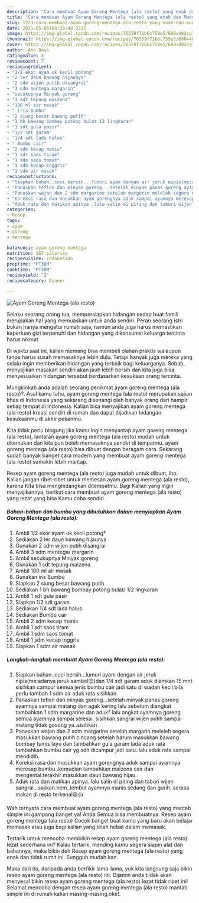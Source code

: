 ```yaml
---
description: "Cara membuat Ayam Goreng Mentega (ala resto) yang enak dan Mudah Dibuat"
title: "Cara membuat Ayam Goreng Mentega (ala resto) yang enak dan Mudah Dibuat"
slug: 1223-cara-membuat-ayam-goreng-mentega-ala-resto-yang-enak-dan-mudah-dibuat
date: 2021-05-06T08:35:48.333Z
image: https://img-global.cpcdn.com/recipes/76559f71b6c759e5/680x482cq70/ayam-goreng-mentega-ala-resto-foto-resep-utama.jpg
thumbnail: https://img-global.cpcdn.com/recipes/76559f71b6c759e5/680x482cq70/ayam-goreng-mentega-ala-resto-foto-resep-utama.jpg
cover: https://img-global.cpcdn.com/recipes/76559f71b6c759e5/680x482cq70/ayam-goreng-mentega-ala-resto-foto-resep-utama.jpg
author: Ann Bass
ratingvalue: 3
reviewcount: 7
recipeingredient:
- "1/2 ekor ayam uk kecil potong"
- "2 ler daun bawang hijaunya"
- "2 sdm wijen putih disangrai"
- "3 sdm mentega margarin"
- "secukupnya Minyak goreng"
- "1 sdt tepung maizena"
- "100 ml air masak"
- " iris Bumbu"
- "2 siung besar bawang putih"
- "1 bh bawang bombay potong bulat 12 lingkaran"
- "1 sdt gula pasir"
- "1/2 sdt garam"
- "1/4 sdt lada halus"
- " Bumbu cair"
- "2 sdm kecap manis"
- "1 sdt saos tiram"
- "1 sdm saos tomat"
- "1 sdm kecap inggris"
- "1 sdm air masak"
recipeinstructions:
- "Siapkan bahan..cuci bersih...lumuri ayam dengan air jeruk nipis(me:adanya jeruk sambel😊)dan 1/4 sdt garam aduk diamkan 15 mnt sisihkan campur semua jenis bumbu cair jadi satu di wadah kecil.bila perlu tambah 1 sdm air aduk rata sisihkan."
- "Panaskan teflon dan minyak goreng...setelah minyak panas goreng ayamnya sampai matang dan agak kering lalu sebelum diangkat tambahkan 1 sdm margarine dan aduk² lalu angkat ayamnya goreng semua ayamnya sampai selesai. sisihkan.sangrai wijen putih sampai matang tidak gosong ya..sisihkan"
- "Panaskan wajan dan 2 sdm margarine setelah margarin meleleh segera masukkan bawang putih cincang setelah harum masukkan bawang bombay tumis layu dan tambahkan gula garam lada aduk rata tambahkan bumbu cair yg sdh dicampur jadi satu..lalu aduk rata sampai mendidih."
- "Koreksi rasa dan masukkan ayam gorengnya aduk sampai ayamnya meresap bumbu..kemudian tambahkan maizena cair dan mengental.terakhir masukkan daun bawang hijau."
- "Aduk rata dan matikan apinya..lalu salin di piring dan taburi wijen sangrai...sajikan.hem..lembut ayamnya manis sedang dan gurih..serasa makan di resto terkenal😃👍"
categories:
- Resep
tags:
- ayam
- goreng
- mentega

katakunci: ayam goreng mentega 
nutrition: 167 calories
recipecuisine: Indonesian
preptime: "PT38M"
cooktime: "PT38M"
recipeyield: "2"
recipecategory: Dinner

---
```



![Ayam Goreng Mentega (ala resto)](https://img-global.cpcdn.com/recipes/76559f71b6c759e5/680x482cq70/ayam-goreng-mentega-ala-resto-foto-resep-utama.jpg)

Selaku seorang orang tua, mempersiapkan hidangan sedap buat famili merupakan hal yang memuaskan untuk anda sendiri. Peran seorang istri bukan hanya mengatur rumah saja, namun anda juga harus memastikan keperluan gizi terpenuhi dan hidangan yang dikonsumsi keluarga tercinta harus nikmat.

Di waktu  saat ini, kalian memang bisa membeli olahan praktis walaupun tanpa harus susah memasaknya lebih dulu. Tetapi banyak juga mereka yang selalu ingin memberikan hidangan yang terbaik bagi keluarganya. Sebab, menyajikan masakan sendiri akan jauh lebih bersih dan kita juga bisa menyesuaikan hidangan tersebut berdasarkan kesukaan orang tercinta. 



Mungkinkah anda adalah seorang penikmat ayam goreng mentega (ala resto)?. Asal kamu tahu, ayam goreng mentega (ala resto) merupakan sajian khas di Indonesia yang sekarang disenangi oleh banyak orang dari hampir setiap tempat di Indonesia. Kalian bisa menyajikan ayam goreng mentega (ala resto) kreasi sendiri di rumah dan dapat dijadikan hidangan kesukaanmu di akhir pekanmu.

Kita tidak perlu bingung jika kamu ingin menyantap ayam goreng mentega (ala resto), lantaran ayam goreng mentega (ala resto) mudah untuk ditemukan dan kita pun boleh memasaknya sendiri di tempatmu. ayam goreng mentega (ala resto) bisa dibuat dengan beragam cara. Sekarang sudah banyak banget cara modern yang membuat ayam goreng mentega (ala resto) semakin lebih mantap.

Resep ayam goreng mentega (ala resto) juga mudah untuk dibuat, lho. Kalian jangan ribet-ribet untuk memesan ayam goreng mentega (ala resto), karena Kita bisa menghidangkan ditempatmu. Bagi Kalian yang ingin menyajikannya, berikut cara membuat ayam goreng mentega (ala resto) yang lezat yang bisa Kamu coba sendiri.

<!--inarticleads1-->

##### Bahan-bahan dan bumbu yang dibutuhkan dalam menyiapkan Ayam Goreng Mentega (ala resto):

1. Ambil 1/2 ekor ayam uk kecil potong²
1. Sediakan 2 ler daun bawang hijaunya
1. Gunakan 2 sdm wijen putih disangrai
1. Ambil 3 sdm mentega/ margarin
1. Ambil secukupnya Minyak goreng
1. Gunakan 1 sdt tepung maizena
1. Ambil 100 ml air masak
1. Gunakan  iris Bumbu
1. Siapkan 2 siung besar bawang putih
1. Sediakan 1 bh bawang bombay potong bulat/ 1/2 lingkaran
1. Ambil 1 sdt gula pasir
1. Siapkan 1/2 sdt garam
1. Sediakan 1/4 sdt lada halus
1. Sediakan  Bumbu cair
1. Ambil 2 sdm kecap manis
1. Ambil 1 sdt saos tiram
1. Ambil 1 sdm saos tomat
1. Ambil 1 sdm kecap inggris
1. Siapkan 1 sdm air masak




<!--inarticleads2-->

##### Langkah-langkah membuat Ayam Goreng Mentega (ala resto):

1. Siapkan bahan..cuci bersih...lumuri ayam dengan air jeruk nipis(me:adanya jeruk sambel😊)dan 1/4 sdt garam aduk diamkan 15 mnt sisihkan campur semua jenis bumbu cair jadi satu di wadah kecil.bila perlu tambah 1 sdm air aduk rata sisihkan.
1. Panaskan teflon dan minyak goreng...setelah minyak panas goreng ayamnya sampai matang dan agak kering lalu sebelum diangkat tambahkan 1 sdm margarine dan aduk² lalu angkat ayamnya goreng semua ayamnya sampai selesai. sisihkan.sangrai wijen putih sampai matang tidak gosong ya..sisihkan
1. Panaskan wajan dan 2 sdm margarine setelah margarin meleleh segera masukkan bawang putih cincang setelah harum masukkan bawang bombay tumis layu dan tambahkan gula garam lada aduk rata tambahkan bumbu cair yg sdh dicampur jadi satu..lalu aduk rata sampai mendidih.
1. Koreksi rasa dan masukkan ayam gorengnya aduk sampai ayamnya meresap bumbu..kemudian tambahkan maizena cair dan mengental.terakhir masukkan daun bawang hijau.
1. Aduk rata dan matikan apinya..lalu salin di piring dan taburi wijen sangrai...sajikan.hem..lembut ayamnya manis sedang dan gurih..serasa makan di resto terkenal😃👍




Wah ternyata cara membuat ayam goreng mentega (ala resto) yang mantab simple ini gampang banget ya! Anda Semua bisa membuatnya. Resep ayam goreng mentega (ala resto) Cocok banget buat kamu yang baru akan belajar memasak atau juga bagi kalian yang telah hebat dalam memasak.

Tertarik untuk mencoba membikin resep ayam goreng mentega (ala resto) lezat sederhana ini? Kalau tertarik, mending kamu segera siapin alat dan bahannya, maka bikin deh Resep ayam goreng mentega (ala resto) yang enak dan tidak rumit ini. Sungguh mudah kan. 

Maka dari itu, daripada anda berfikir lama-lama, yuk kita langsung saja bikin resep ayam goreng mentega (ala resto) ini. Dijamin anda tiidak akan menyesal bikin resep ayam goreng mentega (ala resto) lezat tidak ribet ini! Selamat mencoba dengan resep ayam goreng mentega (ala resto) mantab simple ini di rumah kalian masing-masing,oke!.

